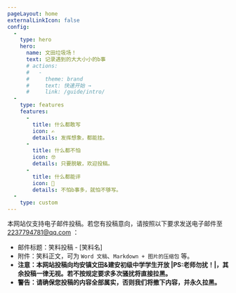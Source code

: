 ```yaml
---
pageLayout: home
externalLinkIcon: false
config:
  -
    type: hero
    hero:
      name: 文田垃圾场！
      text: 记录遇到的大大小小的b事
      # actions:
      #   -
      #     theme: brand
      #     text: 快速开始 →
      #     link: /guide/intro/
  -
    type: features
    features:
      -
        title: 什么都敢写
        icon: ✍
        details: 发挥想象，都能挂。
      -
        title: 什么都不怕
        icon: 🤓
        details: 只要脱敏，欢迎投稿。
      -
        title: 什么都能评
        icon: 🤣
        details: 不怕b事多，就怕不够写。
  -
    type: custom
---
```

本网站仅支持电子邮件投稿。若您有投稿意向，请按照以下要求发送电子邮件至 <2237794781@qq.com> ：  
- 邮件标题：笑料投稿 - [笑料名]  
- 附件：笑料正文，可为 `Word 文稿`、`Markdown + 图片的压缩包` 等。  
- **注意：本网站投稿向均安镇文田&建安初级中学学生开放 |PS:老师勿扰！|，其余投稿一律无视。若不按规定要求多次骚扰将直接拉黑。**  
- **警告：请确保您投稿的内容全部属实，否则我们将撤下内容，并永久拉黑。**
